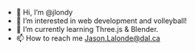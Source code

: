 - 👋 Hi, I’m @jlondy
- 👀 I’m interested in web development and volleyball!
- 🌱 I’m currently learning Three.js & Blender.
- 📫 How to reach me Jason.Lalonde@dal.ca

<!---
jlondy/jlondy is a ✨ special ✨ repository because its `README.md` (this file) appears on your GitHub profile.
You can click the Preview link to take a look at your changes.
--->
